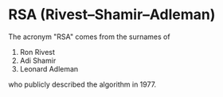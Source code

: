 <h1> RSA (Rivest–Shamir–Adleman) </h1>
The acronym "RSA" comes from the surnames of
<ol>
<li>Ron Rivest</li>
<li>Adi Shamir</li>
<li>Leonard Adleman</li>
</ol>
who publicly described the algorithm in 1977.
